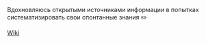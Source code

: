 Вдохновляюсь открытыми источниками информации в попытках систематизировать свои спонтанные знания ✏️

[Wiki](../../wiki)
